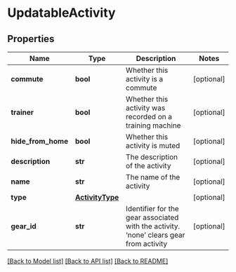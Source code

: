 # UpdatableActivity

## Properties
Name | Type | Description | Notes
------------ | ------------- | ------------- | -------------
**commute** | **bool** | Whether this activity is a commute | [optional] 
**trainer** | **bool** | Whether this activity was recorded on a training machine | [optional] 
**hide_from_home** | **bool** | Whether this activity is muted | [optional] 
**description** | **str** | The description of the activity | [optional] 
**name** | **str** | The name of the activity | [optional] 
**type** | [**ActivityType**](ActivityType.md) |  | [optional] 
**gear_id** | **str** | Identifier for the gear associated with the activity. ‘none’ clears gear from activity | [optional] 

[[Back to Model list]](../README.md#documentation-for-models) [[Back to API list]](../README.md#documentation-for-api-endpoints) [[Back to README]](../README.md)


